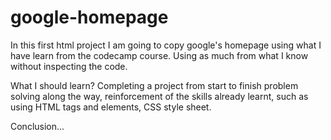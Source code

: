 # google-homepage
In this first html project I am going to copy google's homepage using what I have learn from the codecamp course. Using as much from what I know without inspecting the code. 

What I should learn? 
Completing a project from start to finish problem solving along the way, reinforcement of the skills already learnt, such as using HTML tags and elements, CSS style sheet.

Conclusion...